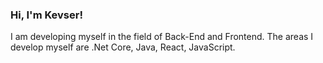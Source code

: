 ### Hi, I'm Kevser!
I am developing myself in the field of Back-End and Frontend. The areas I develop myself are .Net Core, Java, React, JavaScript. 

<!--


- 🔭 I develop various applications using .Net.
- 🌱 I work hard on software and I am eager to learn about everything
- 🤔 I am open to improvement in software and I am waiting for your support!
- 💬 Don't forget to visit my profile on Linkedin and give me a suggestion:)

-->
